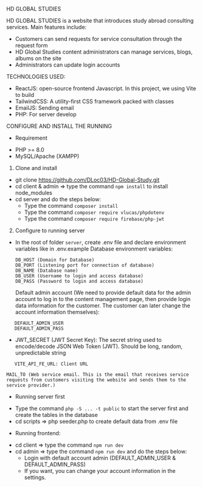 HD GLOBAL STUDIES

HD GLOBAL STUDIES is a website that introduces study abroad consulting services. Main features include:

- Customers can send requests for service consultation through the request form
- HD Global Studies content administrators can manage services, blogs, albums on the site
- Administrators can update login accounts

TECHNOLOGIES USED:

- ReactJS: open-source frontend Javascript. In this project, we using Vite to build
- TailwindCSS: A utility-first CSS framework packed with classes
- EmailJS: Sending email
- PHP: For server develop

CONFIGURE AND INSTALL THE RUNNING

- Requirement

* PHP >= 8.0
* MySQL/Apache (XAMPP)

1. Clone and install

- git clone https://github.com/DLoc03/HD-Global-Study.git
- cd client & admin => type the command `npm install` to install node_modules
- cd server and do the steps below:
  - Type the command `composer install`
  - Type the command `composer require vlucas/phpdotenv`
  - Type the command `composer require firebase/php-jwt`

2. Configure to running server

- In the root of folder `server`, create .env file and declare environment variables like in .env.example
  Database environment variables:

  ```
  DB_HOST (Domain for Database)
  DB_PORT (Listening port for connection of database)
  DB_NAME (Database name)
  DB_USER (Username to login and access database)
  DB_PASS (Password to login and access database)
  ```

  Default admin account (We need to provide default data for the admin account to log in to the content management page, then provide login data information for the customer. The customer can later change the account information themselves):

```
   DEFAULT_ADMIN_USER
   DEFAULT_ADMIN_PASS
```

- JWT_SECRET (JWT Secret Key): The secret string used to encode/decode JSON Web Token (JWT). Should be long, random, unpredictable string

```VITE_API_ADMIN_URL: Admin URL
   VITE_API_FE_URL: Client URL
```

`MAIL_TO (Web service email. This is the email that receives service requests from customers visiting the website and sends them to the service provider.)`

- Running server first

* Type the command `php -S ... -t public` to start the server first and create the tables in the database
* cd scripts => php seeder.php to create default data from .env file

- Running frontend:

* cd client => type the command `npm run dev`
* cd admin => type the command `npm run dev` and do the steps below:
  - Login with default account admin (DEFAULT_ADMIN_USER & DEFAULT_ADMIN_PASS)
  - If you want, you can change your account information in the settings.
